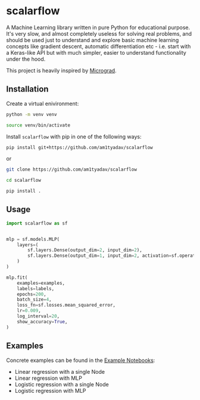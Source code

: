 # scalarflow

A Machine Learning library written in pure Python for educational purpose. It's very slow,
and almost completely useless for solving real problems, and should be used just to
understand and explore basic machine learning concepts like gradient descent, automatic
differentiation etc - i.e. start with a Keras-like API but with much simpler, easier to
understand functionality under the hood.

This project is heavily inspired by [Micrograd](https://github.com/karpathy/micrograd).

## Installation

Create a virtual enivironment:

```sh
python -m venv venv

source venv/bin/activate
```

Install `scalarflow` with pip in one of the following ways:

```sh
pip install git+https://github.com/am1tyadav/scalarflow
```

or

```sh
git clone https://github.com/am1tyadav/scalarflow

cd scalarflow

pip install .
```

## Usage

```python
import scalarflow as sf


mlp = sf.models.MLP(
    layers=(
        sf.layers.Dense(output_dim=2, input_dim=2),
        sf.layers.Dense(output_dim=1, input_dim=2, activation=sf.operators.sigmoid),
    )
)

mlp.fit(
    examples=examples,
    labels=labels,
    epochs=200,
    batch_size=4,
    loss_fn=sf.losses.mean_squared_error,
    lr=0.009,
    log_interval=20,
    show_accuracy=True,
)
```

## Examples

Concrete examples can be found in the [Example Notebooks](/examples/):

- Linear regression with a single Node
- Linear regression with MLP
- Logistic regression with a single Node
- Logistic regression with MLP
